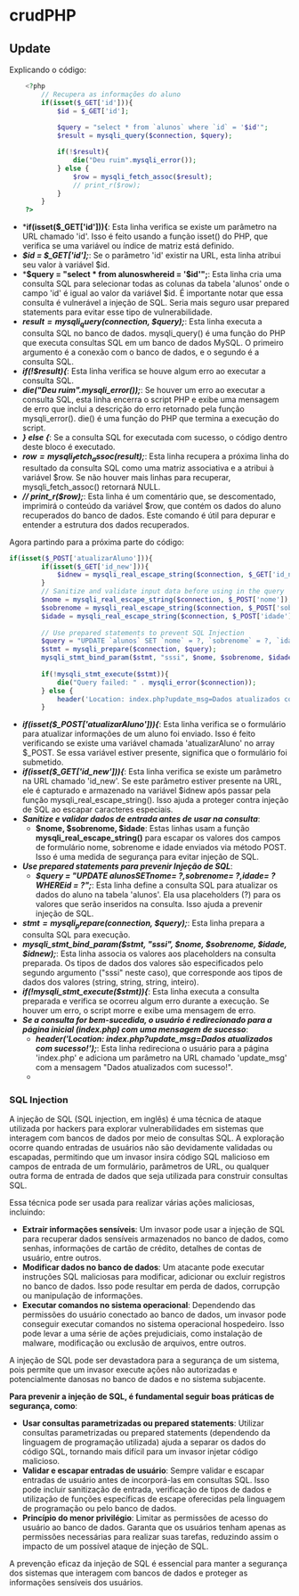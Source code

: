 # crudPHP


## Update

Explicando o código:

```php
    <?php 
        // Recupera as informações do aluno
        if(isset($_GET['id'])){
            $id = $_GET['id'];
        
            $query = "select * from `alunos` where `id` = '$id'";
            $result = mysqli_query($connection, $query);

            if(!$result){
                die("Deu ruim".mysqli_error());
            } else {
                $row = mysqli_fetch_assoc($result);
                // print_r($row);
            }
        }
    ?>
```

- ***if(isset($_GET['id'])){**: Esta linha verifica se existe um parâmetro na URL chamado 'id'. Isso é feito usando a função isset() do PHP, que verifica se uma variável ou índice de matriz está definido.
- ***$id = $_GET['id'];***: Se o parâmetro 'id' existir na URL, esta linha atribui seu valor à variável $id.
- ***$query = "select * from alunoswhereid = '$id'";**: Esta linha cria uma consulta SQL para selecionar todas as colunas da tabela 'alunos' onde o campo 'id' é igual ao valor da variável $id. É importante notar que essa consulta é vulnerável a injeção de SQL. Seria mais seguro usar prepared statements para evitar esse tipo de vulnerabilidade.
- ***$result = mysqli_query($connection, $query);***: Esta linha executa a consulta SQL no banco de dados. mysqli_query() é uma função do PHP que executa consultas SQL em um banco de dados MySQL. O primeiro argumento é a conexão com o banco de dados, e o segundo é a consulta SQL.
- ***if(!$result){***: Esta linha verifica se houve algum erro ao executar a consulta SQL.
- ***die("Deu ruim".mysqli_error());***: Se houver um erro ao executar a consulta SQL, esta linha encerra o script PHP e exibe uma mensagem de erro que inclui a descrição do erro retornado pela função mysqli_error(). die() é uma função do PHP que termina a execução do script.
- ***} else {***: Se a consulta SQL for executada com sucesso, o código dentro deste bloco é executado.
- ***$row = mysqli_fetch_assoc($result);***: Esta linha recupera a próxima linha do resultado da consulta SQL como uma matriz associativa e a atribui à variável $row. Se não houver mais linhas para recuperar, mysqli_fetch_assoc() retornará NULL.
- ***// print_r($row);***: Esta linha é um comentário que, se descomentado, imprimirá o conteúdo da variável $row, que contém os dados do aluno recuperados do banco de dados. Este comando é útil para depurar e entender a estrutura dos dados recuperados.

Agora partindo para a próxima parte do código:

```php
if(isset($_POST['atualizarAluno'])){
        if(isset($_GET['id_new'])){
            $idnew = mysqli_real_escape_string($connection, $_GET['id_new']);
        }
        // Sanitize and validate input data before using in the query
        $nome = mysqli_real_escape_string($connection, $_POST['nome']);
        $sobrenome = mysqli_real_escape_string($connection, $_POST['sobrenome']);
        $idade = mysqli_real_escape_string($connection, $_POST['idade']);
    
        // Use prepared statements to prevent SQL Injection
        $query = "UPDATE `alunos` SET `nome` = ?, `sobrenome` = ?, `idade` = ? WHERE `id` = ?";
        $stmt = mysqli_prepare($connection, $query);
        mysqli_stmt_bind_param($stmt, "sssi", $nome, $sobrenome, $idade, $idnew);
    
        if(!mysqli_stmt_execute($stmt)){
            die("Query failed: " . mysqli_error($connection));
        } else {
            header('Location: index.php?update_msg=Dados atualizados com sucesso!');
        }
```

- ***if(isset($_POST['atualizarAluno'])){***: Esta linha verifica se o formulário para atualizar informações de um aluno foi enviado. Isso é feito verificando se existe uma variável chamada 'atualizarAluno' no array $_POST. Se essa variável estiver presente, significa que o formulário foi submetido.
- ***if(isset($_GET['id_new'])){***: Esta linha verifica se existe um parâmetro na URL chamado 'id_new'. Se este parâmetro estiver presente na URL, ele é capturado e armazenado na variável $idnew após passar pela função mysqli_real_escape_string(). Isso ajuda a proteger contra injeção de SQL ao escapar caracteres especiais.
- ***Sanitize e validar dados de entrada antes de usar na consulta***:
  - **$nome, $sobrenome, $idade**: Estas linhas usam a função **mysqli_real_escape_string()** para escapar os valores dos campos de formulário nome, sobrenome e idade enviados via método POST. Isso é uma medida de segurança para evitar injeção de SQL.
- ***Use prepared statements para prevenir Injeção de SQL***:
    - ***$query = "UPDATE alunosSETnome= ?,sobrenome= ?,idade= ? WHEREid = ?";***: Esta linha define a consulta SQL para atualizar os dados do aluno na tabela 'alunos'. Ela usa placeholders (?) para os valores que serão inseridos na consulta. Isso ajuda a prevenir injeção de SQL.
- ***$stmt = mysqli_prepare($connection, $query);***: Esta linha prepara a consulta SQL para execução.
- ***mysqli_stmt_bind_param($stmt, "sssi", $nome, $sobrenome, $idade, $idnew);***: Esta linha associa os valores aos placeholders na consulta preparada. Os tipos de dados dos valores são especificados pelo segundo argumento ("sssi" neste caso), que corresponde aos tipos de dados dos valores (string, string, string, inteiro).
- ***if(!mysqli_stmt_execute($stmt)){***: Esta linha executa a consulta preparada e verifica se ocorreu algum erro durante a execução. Se houver um erro, o script morre e exibe uma mensagem de erro.
- ***Se a consulta for bem-sucedida, o usuário é redirecionado para a página inicial (index.php) com uma mensagem de sucesso***:
    - ***header('Location: index.php?update_msg=Dados atualizados com sucesso!');***: Esta linha redireciona o usuário para a página 'index.php' e adiciona um parâmetro na URL chamado 'update_msg' com a mensagem "Dados atualizados com sucesso!".
  - 

### SQL Injection

A injeção de SQL (SQL injection, em inglês) é uma técnica de ataque utilizada por hackers para explorar vulnerabilidades em sistemas que interagem com bancos de dados por meio de consultas SQL. A exploração ocorre quando entradas de usuários não são devidamente validadas ou escapadas, permitindo que um invasor insira código SQL malicioso em campos de entrada de um formulário, parâmetros de URL, ou qualquer outra forma de entrada de dados que seja utilizada para construir consultas SQL.

Essa técnica pode ser usada para realizar várias ações maliciosas, incluindo:
- **Extrair informações sensíveis**: Um invasor pode usar a injeção de SQL para recuperar dados sensíveis armazenados no banco de dados, como senhas, informações de cartão de crédito, detalhes de contas de usuário, entre outros.
- **Modificar dados no banco de dados**: Um atacante pode executar instruções SQL maliciosas para modificar, adicionar ou excluir registros no banco de dados. Isso pode resultar em perda de dados, corrupção ou manipulação de informações.
- **Executar comandos no sistema operacional**: Dependendo das permissões do usuário conectado ao banco de dados, um invasor pode conseguir executar comandos no sistema operacional hospedeiro. Isso pode levar a uma série de ações prejudiciais, como instalação de malware, modificação ou exclusão de arquivos, entre outros.

A injeção de SQL pode ser devastadora para a segurança de um sistema, pois permite que um invasor execute ações não autorizadas e potencialmente danosas no banco de dados e no sistema subjacente.

**Para prevenir a injeção de SQL, é fundamental seguir boas práticas de segurança, como**:
- **Usar consultas parametrizadas ou prepared statements**: Utilizar consultas parametrizadas ou prepared statements (dependendo da linguagem de programação utilizada) ajuda a separar os dados do código SQL, tornando mais difícil para um invasor injetar código malicioso.
- **Validar e escapar entradas de usuário**: Sempre validar e escapar entradas de usuário antes de incorporá-las em consultas SQL. Isso pode incluir sanitização de entrada, verificação de tipos de dados e utilização de funções específicas de escape oferecidas pela linguagem de programação ou pelo banco de dados.
- **Princípio do menor privilégio**: Limitar as permissões de acesso do usuário ao banco de dados. Garanta que os usuários tenham apenas as permissões necessárias para realizar suas tarefas, reduzindo assim o impacto de um possível ataque de injeção de SQL.

A prevenção eficaz da injeção de SQL é essencial para manter a segurança dos sistemas que interagem com bancos de dados e proteger as informações sensíveis dos usuários.